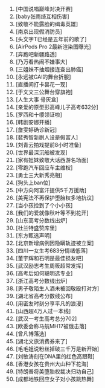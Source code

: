 
1. [中国说唱巅峰对决开赛]
1. [baby张雨绮互相伤害]
1. [致敬不能露脸的缉毒英雄]
1. [南京出现假消防员]
1. [头文字T已经是五年前的歌了]
1. [AirPods Pro 2最新渲染图曝光]
1. [奔跑吧新疆路透]
1. [乃万看热闹不嫌事大]
1. [三姐妹不抽烟接连查出肺癌]
1. [永远被GAI的舞台折服]
1. [直播间打卡昙花一现]
1. [于文文三公舞台穿旗袍]
1. [人生大事 骨灰盒]
1. [亲爱的原型彭高峰儿子高考632分]
1. [罗西和十缨领证啦]
1. [韩剧安娜开播]
1. [詹雯婷确诊新冠]
1. [裴秀智新剧人设是假富人]
1. [刘青云拍戏提前8小时准备]
1. [世界最深沉船被发现]
1. [家有姐妹致敬大话西游名场面]
1. [零跑汽车回应车主维权]
1. [勇士三大新秀亮相]
1. [狗头上ban位]
1. [中方向阿富汗提供5千万援助]
1. [美宪法不再保护堕胎权多地抗议]
1. [当小孩捡到了个小小孩]
1. [我们的爱就像秋叶等不到花开]
1. [山东高考分数线出炉]
1. [杜兰特盛赞库里]
1. [东方甄选声明]
1. [北京新增病例因隐瞒轨迹被立案]
1. [四川一女生考683分情绪低落]
1. [董宇辉和石明是最佳损友吧]
1. [武汉励志考生周筱超常发挥]
1. [高考后如何聪明选专业]
1. [浙江高考分数线出炉]
1. [男子敬陌生人酒未被回敬殴打对方]
1. [湖北省高考分数线公布]
1. [用密友时刻分享平凡的浪漫]
1. [山西超4万人过一本线]
1. [武汉一考生高考总分702]
1. [欧委会称马航MH17被俄击落]
1. [曾凡博落选]
1. [湖北文旅消费券来了]
1. [毛毛姐说粉丝掉破三千万是新开始]
1. [刘敏涛刻在DNA里的红色高跟鞋]
1. [香港女孩在贵州大山种下花海]
1. [特朗普将美堕胎权裁决归功自己]
1. [成都地铁回应女子对小孩跳热舞]